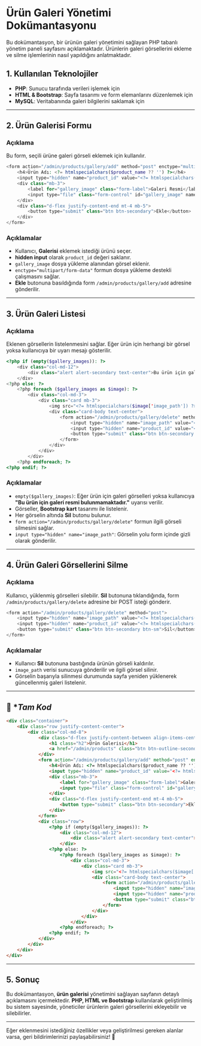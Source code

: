 # Ürün Galeri Yönetimi Dokümantasyonu

Bu dokümantasyon, bir ürünün galeri yönetimini sağlayan PHP tabanlı yönetim paneli sayfasını açıklamaktadır. Ürünlerin galeri görsellerini ekleme ve silme işlemlerinin nasıl yapıldığını anlatmaktadır.

## 1. Kullanılan Teknolojiler
- **PHP**: Sunucu tarafında verileri işlemek için
- **HTML & Bootstrap**: Sayfa tasarımı ve form elemanlarını düzenlemek için
- **MySQL**: Veritabanında galeri bilgilerini saklamak için

---

## 2. Ürün Galerisi Formu
### Açıklama
Bu form, seçili ürüne galeri görseli eklemek için kullanılır.

```php
<form action="/admin/products/gallery/add" method="post" enctype="multipart/form-data">
    <h4>Ürün Adı: <?= htmlspecialchars($product_name ?? '') ?></h4>
    <input type="hidden" name="product_id" value="<?= htmlspecialchars($product_id) ?>">
    <div class="mb-3">
        <label for="gallery_image" class="form-label">Galeri Resmi</label>
        <input type="file" class="form-control" id="gallery_image" name="gallery_image" required>
    </div>
    <div class="d-flex justify-content-end mt-4 mb-5">
        <button type="submit" class="btn btn-secondary">Ekle</button>
    </div>
</form>
```

### Açıklamalar
- Kullanıcı, **Galerisi** eklemek istediği ürünü seçer.
- **hidden input** olarak `product_id` değeri saklanır.
- `gallery_image` dosya yükleme alanından görsel eklenir.
- `enctype="multipart/form-data"` formun dosya yükleme destekli çalışmasını sağlar.
- **Ekle** butonuna basıldığında form `/admin/products/gallery/add` adresine gönderilir.

---

## 3. Ürün Galeri Listesi
### Açıklama
Eklenen görsellerin listelenmesini sağlar. Eğer ürün için herhangi bir görsel yoksa kullanıcıya bir uyarı mesajı gösterilir.

```php
<?php if (empty($gallery_images)): ?>
    <div class="col-md-12">
        <div class="alert alert-secondary text-center">Bu ürün için galeri resmi bulunmamaktadır.</div>
    </div>
<?php else: ?>
    <?php foreach ($gallery_images as $image): ?>
        <div class="col-md-3">
            <div class="card mb-3">
                <img src="<?= htmlspecialchars($image['image_path']) ?>" class="card-img-top" alt="...">
                <div class="card-body text-center">
                    <form action="/admin/products/gallery/delete" method="post">
                        <input type="hidden" name="image_path" value="<?= htmlspecialchars($image['image_path']) ?>">
                        <input type="hidden" name="product_id" value="<?= htmlspecialchars($product_id) ?>">
                        <button type="submit" class="btn btn-secondary btn-sm">Sil</button>
                    </form>
                </div>
            </div>
        </div>
    <?php endforeach; ?>
<?php endif; ?>
```

### Açıklamalar
- `empty($gallery_images)`: Eğer ürün için galeri görselleri yoksa kullanıcıya **"Bu ürün için galeri resmi bulunmamaktadır."** uyarısı verilir.
- Görseller, **Bootstrap kart** tasarımı ile listelenir.
- Her görselin altında **Sil** butonu bulunur.
- `form action="/admin/products/gallery/delete"` formun ilgili görseli silmesini sağlar.
- `input type="hidden" name="image_path"`: Görselin yolu form içinde gizli olarak gönderilir.

---

## 4. Ürün Galeri Görsellerini Silme
### Açıklama
Kullanıcı, yüklenmiş görselleri silebilir. **Sil** butonuna tıklandığında, form `/admin/products/gallery/delete` adresine bir POST isteği gönderir.

```php
<form action="/admin/products/gallery/delete" method="post">
    <input type="hidden" name="image_path" value="<?= htmlspecialchars($image['image_path']) ?>">
    <input type="hidden" name="product_id" value="<?= htmlspecialchars($product_id) ?>">
    <button type="submit" class="btn btn-secondary btn-sm">Sil</button>
</form>
```

### Açıklamalar
- Kullanıcı **Sil** butonuna bastığında ürünün görseli kaldırılır.
- `image_path` verisi sunucuya gönderilir ve ilgili görsel silinir.
- Görselin başarıyla silinmesi durumunda sayfa yeniden yüklenerek güncellenmiş galeri listelenir.

---
## 📌 **Tam Kod*

```html
<div class="container">
    <div class="row justify-content-center">
        <div class="col-md-8">
            <div class="d-flex justify-content-between align-items-center pt-3 pb-2 mb-3 border-bottom">
                <h1 class="h2">Ürün Galerisi</h1>
                <a href="/admin/products" class="btn btn-outline-secondary">Geri Dön</a>
            </div>
            <form action="/admin/products/gallery/add" method="post" enctype="multipart/form-data">
                <h4>Ürün Adı: <?= htmlspecialchars($product_name ?? '') ?></h4>
                <input type="hidden" name="product_id" value="<?= htmlspecialchars($product_id) ?>">
                <div class="mb-3">
                    <label for="gallery_image" class="form-label">Galeri Resmi</label>
                    <input type="file" class="form-control" id="gallery_image" name="gallery_image" required>
                </div>
                <div class="d-flex justify-content-end mt-4 mb-5">
                    <button type="submit" class="btn btn-secondary">Ekle</button>
                </div>
            </form>
            <div class="row">
                <?php if (empty($gallery_images)): ?>
                    <div class="col-md-12">
                        <div class="alert alert-secondary text-center">Bu ürün için galeri resmi bulunmamaktadır.</div>
                    </div>
                <?php else: ?>
                    <?php foreach ($gallery_images as $image): ?>
                        <div class="col-md-3">
                            <div class="card mb-3">
                                <img src="<?= htmlspecialchars($image['image_path']) ?>" class="card-img-top" alt="...">
                                <div class="card-body text-center">
                                    <form action="/admin/products/gallery/delete" method="post">
                                        <input type="hidden" name="image_path" value="<?= htmlspecialchars($image['image_path']) ?>">
                                        <input type="hidden" name="product_id" value="<?= htmlspecialchars($product_id) ?>">
                                        <button type="submit" class="btn btn-secondary btn-sm">Sil</button>
                                    </form>
                                </div>
                            </div>
                        </div>
                    <?php endforeach; ?>
                <?php endif; ?>
            </div>
        </div>
    </div>
</div>
```
---

## 5. Sonuç
Bu dokümantasyon, **ürün galerisi** yönetimini sağlayan sayfanın detaylı açıklamasını içermektedir. **PHP, HTML ve Bootstrap** kullanılarak geliştirilmiş bu sistem sayesinde, yöneticiler ürünlerin galeri görsellerini ekleyebilir ve silebilirler.

---

Eğer eklenmesini istediğiniz özellikler veya geliştirilmesi gereken alanlar varsa, geri bildirimlerinizi paylaşabilirsiniz! 🚀

